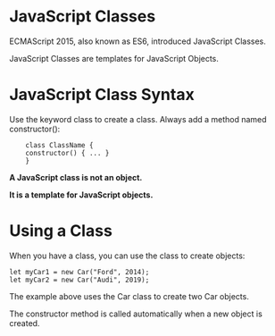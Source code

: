 # JavaScript Classes

ECMAScript 2015, also known as ES6, introduced JavaScript Classes.

JavaScript Classes are templates for JavaScript Objects.

# JavaScript Class Syntax

Use the keyword class to create a class. 
Always add a method named constructor():

        class ClassName {
        constructor() { ... }
        }


**A JavaScript class is not an object.**

**It is a template for JavaScript objects.**

# Using a Class
When you have a class, you can use the class to create objects:

    let myCar1 = new Car("Ford", 2014);
    let myCar2 = new Car("Audi", 2019);

The example above uses the Car class to create two Car objects.

The constructor method is called automatically when a new object is created.